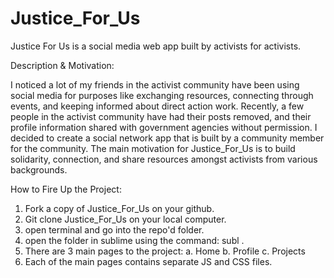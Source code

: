 # Justice_For_Us
Justice For Us is a social media web app built by activists for activists.

Description & Motivation:

I noticed a lot of my friends in the activist community have been using social media for purposes like exchanging resources, connecting through events, and keeping informed about direct action work. Recently, a few people in the activist community 
have had their posts removed, and their profile information shared with government agencies without permission. I decided to create a social network app that is built by a community member for the community. The main motivation for Justice_For_Us is to build solidarity, connection, and share resources amongst activists from various backgrounds. 

How to Fire Up the Project:
1. Fork a copy of Justice_For_Us on your github.
2. Git clone Justice_For_Us on your local computer.
3. open terminal and go into the repo'd folder.
4. open the folder in sublime using the command: subl .
5. There are 3 main pages to the project:
      a. Home
      b. Profile
      c. Projects
6. Each of the main pages contains separate JS and CSS files.
